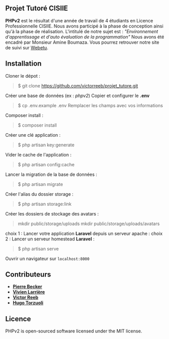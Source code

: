 ## Projet Tutoré CISIIE

**PHPv2** est le résultat d'une année de travail de 4 étudiants en Licence Professionnelle CISIIE. Nous avons participé à la phase de conception ainsi qu'à la phase de réalisation. L'intitulé de notre sujet est : *"Environnement d'apprentissage et d'auto évaluation de la programmation"*
Nous avons été encadré par Monsieur Amine Boumaza.
Vous pourrez retrouver notre site de suivi sur [Webetu](https://webetu.iutnc.univ-lorraine.fr/www/torzuoli2u/wordpress/index.php/about/).

## Installation

Cloner le dépot :
> $ git clone https://github.com/victorreeb/projet_tutore.git

Créer une base de données (ex : *phpv2*)
Copier et configurer le **.env**
> $ cp .env.example .env
> Remplacer les champs avec vos informations

Composer install : 
> $ composer install

Créer une clé application :
> $ php artisan key:generate

Vider le cache de l'application :
> $ php artisan config:cache

Lancer la migration de la base de données :
> $ php artisan migrate

Créer l'alias du dossier storage :
> $ php artisan storage:link

Créer les dossiers de stockage des avatars :
> mkdir public/storage/uploads
> mkdir public/storage/uploads/avatars

choix 1 : Lancer votre application **Laravel** depuis un serveur apache :
choix 2 : Lancer un serveur homestead **Laravel** :
> $ php artisan serve

Ouvrir un navigateur sur ```localhost:8000```

## Contributeurs
* [**Pierre Becker**](https://github.com/PiBecker)
* [**Vivien Larrière**](https://github.com/vivienLarriere)
* [**Victor Reeb**](https://github.com/victorreeb)
* [**Hugo Torzuoli**](https://github.com/torzuoliH)

## Licence

PHPv2 is open-sourced software licensed under the MIT license.
